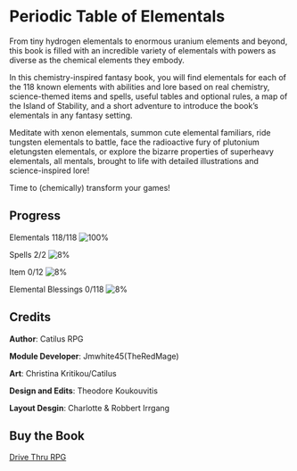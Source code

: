 # Periodic Table of Elementals
From tiny hydrogen elementals to enormous uranium elements and beyond, this book is filled with an incredible variety of elementals with powers as diverse as the chemical elements they embody.
 
In this chemistry-inspired fantasy book, you will find elementals for each of the 118 known elements with abilities and lore based on real chemistry, science-themed items and spells, useful tables and optional rules, a map of the Island of Stability, and a short adventure to introduce the book’s elementals in any fantasy setting.

Meditate with xenon elementals, summon cute elemental familiars, ride tungsten elementals to battle, face the radioactive fury of plutonium eletungsten elementals, or explore the bizarre properties of superheavy elementals, all mentals, brought to life with detailed illustrations and science-inspired lore!

Time to (chemically) transform your games!

## Progress
Elementals 118/118 ![100%](https://progress-bar.xyz/100)

Spells 2/2 ![8%](https://progress-bar.xyz/0)

Item 0/12 ![8%](https://progress-bar.xyz/0)

Elemental Blessings 0/118 ![8%](https://progress-bar.xyz/0)



## Credits
**Author**: Catilus RPG

**Module Developer**: Jmwhite45(TheRedMage)

**Art**: Christina Kritikou/Catilus

**Design and Edits**: Theodore Koukouvitis

**Layout Desgin**: Charlotte & Robbert Irrgang

## Buy the Book
[Drive Thru RPG](https://www.drivethrurpg.com/en/product/498792/periodic-table-of-elementals)
